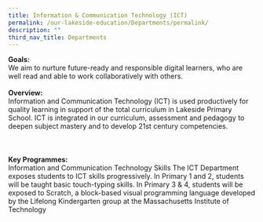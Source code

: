 ```yaml
---
title: Information & Communication Technology (ICT)
permalink: /our-lakeside-education/Departments/permalink/
description: ""
third_nav_title: Departments
---
```

<b>Goals:</b>
<br>
We aim to nurture future-ready and responsible digital learners, who are well read and able to work collaboratively with others.
<br><br>
<b>Overview:</b>
<br>
Information and Communication Technology (ICT) is used productively for quality learning in support of the total curriculum in Lakeside Primary School. ICT is integrated in our curriculum, assessment and pedagogy to deepen subject mastery and to develop 21st century competencies.
<br><br>
<br><br>
<b>Key Programmes:</b>
<br>
Information and Communication Technology Skills
The ICT Department exposes students to ICT skills progressively. In Primary 1 and 2, students will be taught basic touch-typing skills. In Primary 3 & 4, students will be exposed to Scratch, a block-based visual programming language developed by the Lifelong Kindergarten group at the Massachusetts Institute of Technology
